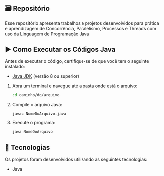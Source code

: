 ## 🗃️ Repositório

Esse repositório apresenta trabalhos e projetos desenvolvidos para prática e aprendizagem de Concorrência, Paralelismo, Processos e Threads com uso da Linguagem de Programação Java

## ▶️ Como Executar os Códigos Java

Antes de executar o código, certifique-se de que você tem o seguinte instalado:

- [Java JDK](https://www.oracle.com/java/technologies/javase-downloads.html) (versão 8 ou superior)

1. Abra um terminal e navegue até a pasta onde está o arquivo:
   ```sh
   cd caminho/do/arquivo
   ```

2. Compile o arquivo Java:
   ```sh
   javac NomeDoArquivo.java
   ```

3. Execute o programa:
   ```sh
   java NomeDoArquivo
   ```

## 🚀 Tecnologias

Os projetos foram desenvolvidos utilizando as seguintes tecnologias:

- Java
